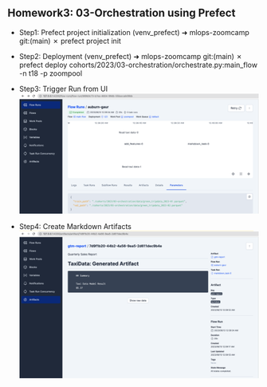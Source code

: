 ## Homework3: 03-Orchestration using Prefect


 - Step1: Prefect project initialization 
(venv_prefect) ➜  mlops-zoomcamp git:(main) ✗ prefect project init

 - Step2: Deployment
(venv_prefect) ➜  mlops-zoomcamp git:(main) ✗ prefect deploy cohorts/2023/03-orchestration/orchestrate.py:main_flow -n t18 -p zoompool

 - Step3: Trigger Run from UI
![Drag Racing](run-auburn-gaur.png)

 - Step4: Create Markdown Artifacts
![Drag Racing](markdown-artifact.png)